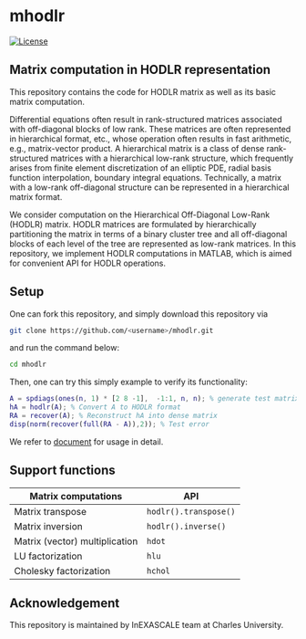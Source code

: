 #   mhodlr

[![License](https://img.shields.io/badge/License-BSD_3--Clause-lightblue.svg)](https://opensource.org/licenses/BSD-3-Clause)

## Matrix computation in HODLR representation

This repository contains the code for HODLR matrix as well as its basic matrix computation.

Differential equations often result in rank-structured matrices associated with off-diagonal blocks of low rank. These matrices are often represented in hierarchical format, etc., whose operation often results in fast arithmetic, e.g., matrix-vector product.  A hierarchical matrix is a class of dense rank-structured matrices with a hierarchical low-rank structure, which frequently arises from finite element discretization of an elliptic PDE, radial basis function interpolation, boundary integral equations. Technically, a matrix with a low-rank off-diagonal structure can be represented in a hierarchical matrix format.

We consider computation on the Hierarchical Off-Diagonal Low-Rank (HODLR) matrix. HODLR matrices are formulated by hierarchically partitioning the matrix in terms of a binary cluster tree and all off-diagonal blocks of each level of the tree are represented as low-rank matrices. In this repository, we implement HODLR computations in MATLAB, which is aimed for convenient API for HODLR operations. 


Setup
-------

One can fork this repository, and simply download this repository via
```bash
git clone https://github.com/<username>/mhodlr.git
```
and run the command below:
```bash
cd mhodlr
```


Then, one can try this simply example to verify its functionality:
```matlab
A = spdiags(ones(n, 1) * [2 8 -1],  -1:1, n, n); % generate test matrix
hA = hodlr(A); % Convert A to HODLR format
RA = recover(A); % Reconstruct hA into dense matrix
disp(norm(recover(full(RA - A)),2)); % Test error
```

We refer to [document](https://github.com/chenxinye/mhodlr/blob/main/docs/source/start.rst) for usage in detail.


Support functions
---------------

|  Matrix computations | API|
|  ----  | ----  |
| Matrix transpose   | ``hodlr().transpose()`` |
| Matrix inversion   | ``hodlr().inverse()`` |
| Matrix (vector) multiplication | ``hdot`` |
| LU factorization   | ``hlu`` |
| Cholesky factorization  | ``hchol`` |

Acknowledgement
---------------
This repository is maintained by InEXASCALE team at Charles University. 
